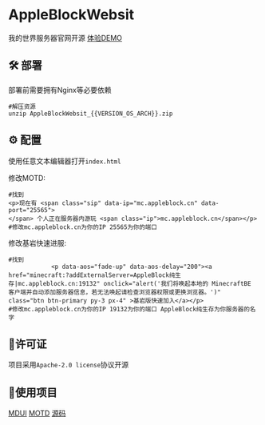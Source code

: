 # AppleBlockWebsit
我的世界服务器官网开源
[体验DEMO](https://AppleBlock.cn/)

## 🛠️ 部署
部署前需要拥有Nginx等必要依赖
``` shell
#解压资源
unzip AppleBlockWebsit_{{VERSION_OS_ARCH}}.zip
```

## ⚙️ 配置
使用任意文本编辑器打开`index.html`

修改MOTD:
``` code
#找到
<p>现在有 <span class="sip" data-ip="mc.appleblock.cn" data-port="25565">
</span> 个人正在服务器内游玩 <span class="ip">mc.appleblock.cn</span></p>
#修改mc.appleblock.cn为你的IP 25565为你的端口
```
修改基岩快速进服:
``` code
#找到
            <p data-aos="fade-up" data-aos-delay="200"><a href="minecraft:?addExternalServer=AppleBlock纯生存|mc.appleblock.cn:19132" onclick="alert('我们将唤起本地的 MinecraftBE 客户端并自动添加服务器信息，若无法唤起请检查浏览器权限或更换浏览器。')" class="btn btn-primary py-3 px-4" >基岩版快速加入</a></p>
#修改mc.appleblock.cn为你的IP 19132为你的端口 AppleBlock纯生存为你服务器的名字
```
## 📖许可证
项目采用`Apache-2.0 license`协议开源

## 🚗使用项目
[MDUI](https://www.mdui.org/)
[MOTD](https://www.spigotmc.org/resources/minecraft-website-template-portal-%E2%98%85-responsive-%E2%98%85-easy.48410/)
[源码](https://www.go176.net/post-2546.html)
